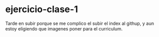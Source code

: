 # ejercicio-clase-1
Tarde en subir porque se me complico el subir el index al githup, y aun estoy eligiendo que imagenes poner para el curriculum.
